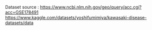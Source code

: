 Dataset source : 
https://www.ncbi.nlm.nih.gov/geo/query/acc.cgi?acc=GSE178491
https://www.kaggle.com/datasets/yoshifumimiya/kawasaki-disease-datasets/data
